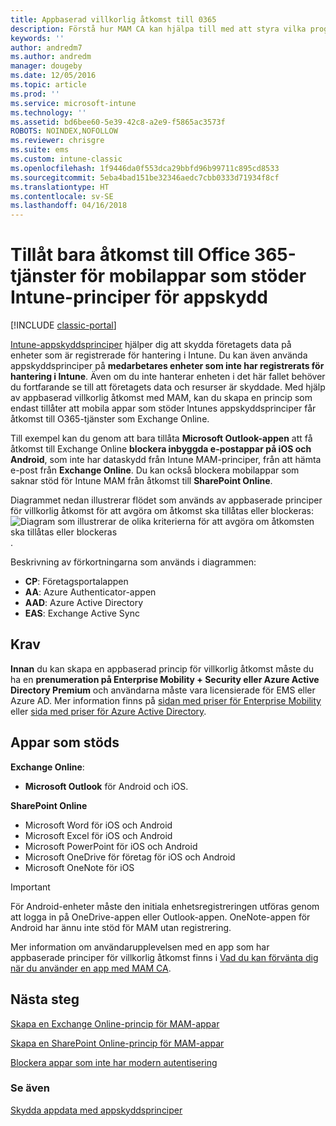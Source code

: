 ```yaml
---
title: Appbaserad villkorlig åtkomst till 0365
description: Förstå hur MAM CA kan hjälpa till med att styra vilka program som har åtkomst till O365-tjänster.
keywords: ''
author: andredm7
ms.author: andredm
manager: dougeby
ms.date: 12/05/2016
ms.topic: article
ms.prod: ''
ms.service: microsoft-intune
ms.technology: ''
ms.assetid: bd6bee60-5e39-42c8-a2e9-f5865ac3573f
ROBOTS: NOINDEX,NOFOLLOW
ms.reviewer: chrisgre
ms.suite: ems
ms.custom: intune-classic
ms.openlocfilehash: 1f9446da0f553dca29bbfd96b99711c895cd8533
ms.sourcegitcommit: 5eba4bad151be32346aedc7cbb0333d71934f8cf
ms.translationtype: HT
ms.contentlocale: sv-SE
ms.lasthandoff: 04/16/2018
---
```

# <a name="allow-only-mobile-apps-that-support-intune-app-protection-policies-to-access-office-365-services"></a>Tillåt bara åtkomst till Office 365-tjänster för mobilappar som stöder Intune-principer för appskydd

[!INCLUDE [classic-portal](../includes/classic-portal.md)]

[Intune-appskyddsprinciper](protect-apps-and-data-with-microsoft-intune.md) hjälper dig att skydda företagets data på enheter som är registrerade för hantering i Intune. Du kan även använda appskyddsprinciper på **medarbetares enheter som inte har registrerats för hantering i Intune**.  Även om du inte hanterar enheten i det här fallet behöver du fortfarande se till att företagets data och resurser är skyddade. Med hjälp av appbaserad villkorlig åtkomst med MAM, kan du skapa en princip som endast tillåter att mobila appar som stöder Intunes appskyddsprinciper får åtkomst till O365-tjänster som Exchange Online.

Till exempel kan du genom att bara tillåta **Microsoft Outlook-appen** att få åtkomst till Exchange Online **blockera inbyggda e-postappar på iOS och Android**, som inte har dataskydd från Intune MAM-principer, från att hämta e-post från **Exchange Online**. Du kan också blockera mobilappar som saknar stöd för Intune MAM från åtkomst till **SharePoint Online**.

Diagrammet nedan illustrerar flödet som används av appbaserade principer för villkorlig åtkomst för att avgöra om åtkomst ska tillåtas eller blockeras: ![Diagram som illustrerar de olika kriterierna för att avgöra om åtkomsten ska tillåtas eller blockeras ](../media/mam-ca-decision-flow_simple.png).

Beskrivning av förkortningarna som används i diagrammen:
* **CP**: Företagsportalappen
* **AA**: Azure Authenticator-appen
* **AAD**: Azure Active Directory
* **EAS**: Exchange Active Sync

## <a name="prerequisites"></a>Krav
**Innan** du kan skapa en appbaserad princip för villkorlig åtkomst måste du ha en **prenumeration på Enterprise Mobility + Security eller Azure Active Directory Premium** och användarna måste vara licensierade för EMS eller Azure AD. Mer information finns på [sidan med priser för Enterprise Mobility](https://www.microsoft.com/cloud-platform/enterprise-mobility-pricing) eller [sida med priser för Azure Active Directory](https://azure.microsoft.com/pricing/details/active-directory/).


## <a name="supported-apps"></a>Appar som stöds
**Exchange Online**:
* **Microsoft Outlook** för Android och iOS.

**SharePoint Online**
* Microsoft Word för iOS och Android
* Microsoft Excel för iOS och Android
* Microsoft PowerPoint för iOS och Android
* Microsoft OneDrive för företag för iOS och Android
* Microsoft OneNote för iOS

>[!IMPORTANT]
>För Android-enheter måste den initiala enhetsregistreringen utföras genom att logga in på OneDrive-appen eller Outlook-appen. OneNote-appen för Android har ännu inte stöd för MAM utan registrering.

Mer information om användarupplevelsen med en app som har appbaserade principer för villkorlig åtkomst finns i [Vad du kan förvänta dig när du använder en app med MAM CA](use-apps-with-mam-ca.md).


## <a name="next-steps"></a>Nästa steg
[Skapa en Exchange Online-princip för MAM-appar](mam-ca-for-exchange-online.md)

[Skapa en SharePoint Online-princip för MAM-appar](mam-ca-for-sharepoint-online.md)

[Blockera appar som inte har modern autentisering](block-apps-with-no-modern-authentication.md)

### <a name="see-also"></a>Se även

[Skydda appdata med appskyddsprinciper](protect-app-data-using-mobile-app-management-policies-with-microsoft-intune.md)
